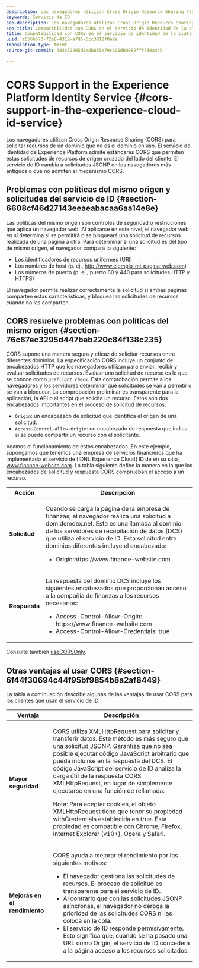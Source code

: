 ```yaml
---
description: Los navegadores utilizan Cross Origin Resource Sharing (CORS) para solicitar recursos de un dominio que no es el dominio en uso. El servicio de identidad de Experience Platform admite estándares CORS que permiten estas solicitudes de recursos de origen cruzado del lado del cliente. El servicio de ID cambia a solicitudes JSONP en los navegadores más antiguos o que no admiten el mecanismo CORS.
keywords: Servicio de ID
seo-description: Los navegadores utilizan Cross Origin Resource Sharing (CORS) para solicitar recursos de un dominio que no es el dominio en uso. El servicio de identidad de Experience Platform admite estándares CORS que permiten estas solicitudes de recursos de origen cruzado del lado del cliente. El servicio de ID cambia a solicitudes JSONP en los navegadores más antiguos o que no admiten el mecanismo CORS.
seo-title: Compatibilidad con CORS en el servicio de identidad de la plataforma de experiencia
title: Compatibilidad con CORS en el servicio de identidad de la plataforma de experiencia
uuid: e656b573-72a8-4312-a7d5-5cc3818f0a9e
translation-type: tm+mt
source-git-commit: 484c52265d8e0b6f0e79cb21d09082fff730a44b

---
```



# CORS Support in the Experience Platform Identity Service {#cors-support-in-the-experience-cloud-id-service}

Los navegadores utilizan Cross Origin Resource Sharing (CORS) para solicitar recursos de un dominio que no es el dominio en uso. El servicio de identidad de Experience Platform admite estándares CORS que permiten estas solicitudes de recursos de origen cruzado del lado del cliente. El servicio de ID cambia a solicitudes JSONP en los navegadores más antiguos o que no admiten el mecanismo CORS.

## Problemas con políticas del mismo origen y solicitudes del servicio de ID {#section-6608cf46d27143eeaeabacaa6aa14e8e}

Las políticas del mismo origen son controles de seguridad o restricciones que aplica un navegador web. Al aplicarse en este nivel, el navegador web en sí determina si se permitirá o se bloqueará una solicitud de recursos realizada de una página a otra. Para determinar si una solicitud es del tipo de mismo origen, el navegador compara lo siguiente:

* Los identificadores de recursos uniformes (URI)
* Los nombres de host (p. ej., http://www.ejemplo-mi-pagina-web.com)
* Los números de puerto (p. ej., puerto 80 y 440 para solicitudes HTTP y HTTPS)

El navegador permite realizar correctamente la solicitud si ambas páginas comparten estas características, y bloquea las solicitudes de recursos cuando no las comparten.

## CORS resuelve problemas con políticas del mismo origen {#section-76c87ec3295d447bab220c84f138c235}

CORS supone una manera segura y eficaz de solicitar recursos entre diferentes dominios. La especificación CORS incluye un conjunto de encabezados HTTP que los navegadores utilizan para enviar, recibir y evaluar solicitudes de recursos. Evaluar una solicitud de recurso es lo que se conoce como *`preflight check`*. Esta comprobación permite a los navegadores y los servidores determinar qué solicitudes se van a permitir o se van a bloquear. La comprobación preliminar es transparente para la aplicación, la API o el script que solicita un recurso. Estos son dos encabezados importantes en el proceso de solicitud de recursos:

* `Origin`: un encabezado de solicitud que identifica el origen de una solicitud.
* `Access-Control-Allow-Origin`: un encabezado de respuesta que indica si se puede compartir un recurso con el solicitante.

Veamos el funcionamiento de estos encabezados. En este ejemplo, supongamos que tenemos una empresa de servicios financieros que ha implementado el servicio de [!DNL Experience Cloud] ID de en su sitio, www.finance-website.com. La tabla siguiente define la manera en la que los encabezados de solicitud y respuesta CORS comprueban el acceso a un recurso.

<table id="table_B004ACF52B5A4D33B1DCF7EA77BE4E6D"> 
 <thead> 
  <tr> 
   <th colname="col1" class="entry"> Acción </th> 
   <th colname="col2" class="entry"> Descripción </th> 
  </tr> 
 </thead>
 <tbody> 
  <tr> 
   <td colname="col1"> <p> <b>Solicitud</b> </p> </td> 
   <td colname="col2"> <p>Cuando se carga la página de la empresa de finanzas, el navegador realiza una solicitud a <span class="codeph">dpm.demdex.net</span>. Esta es una llamada al dominio de los servidores de recopilación de datos (DCS) que utiliza el servicio de ID. Esta solicitud entre dominios diferentes incluye el encabezado: </p> <p> 
     <ul class="simplelist"> 
      <li> <span class="codeph"> Origin:https://www.finance-website.com</span> </li> 
     </ul> </p> </td> 
  </tr> 
  <tr> 
   <td colname="col1"> <p> <b>Respuesta</b> </p> </td> 
   <td colname="col2"> <p>La respuesta del dominio DCS incluye los siguientes encabezados que proporcionan acceso a la compañía de finanzas a los recursos necesarios: </p> <p> 
     <ul class="simplelist"> 
      <li> <span class="codeph"> Access-Control-Allow-Origin: https://www.finance-website.com</span> </li> 
      <li> <span class="codeph"> Access-Control-Allow-Credentials: true</span> </li> 
     </ul> </p> </td> 
  </tr> 
 </tbody> 
</table>

Consulte también [useCORSOnly](../library/function-vars/use-cors-only.md#reference-8a9a143d838b48d6b23329b84b13e1fa).

## Otras ventajas al usar CORS {#section-6f44f30694c44f95bf9854b8a2af8449}

La tabla a continuación describe algunas de las ventajas de usar CORS para los clientes que usan el servicio de ID.

<table id="table_AEB51A263D454F90B66E8C8D0513CF79"> 
 <thead> 
  <tr> 
   <th colname="col1" class="entry"> Ventaja </th> 
   <th colname="col2" class="entry"> Descripción </th> 
  </tr>
 </thead>
 <tbody> 
  <tr> 
   <td colname="col1"> <p><b>Mayor seguridad</b> </p> </td> 
   <td colname="col2"> <p>CORS utiliza <a href="https://developer.mozilla.org/en-US/docs/Web/API/XMLHttpRequest" format="https" scope="external">XMLHttpRequest</a> para solicitar y transferir datos. Este método es más seguro que una solicitud JSONP. Garantiza que no sea posible ejecutar código JavaScript arbitrario que pueda incluirse en la respuesta del DCS. El código JavaScript del servicio de ID analiza la carga útil de la respuesta CORS XMLHttpRequest, en lugar de simplemente ejecutarse en una función de rellamada. </p> <p> <p>Nota: Para aceptar cookies, el objeto <span class="codeph">XMLHttpRequest</span> tiene que tener su propiedad <span class="codeph">withCredentials</span> establecida en <span class="codeph">true</span>. Esta propiedad es compatible con Chrome, Firefox, Internet Explorer (v10+), Opera y Safari. </p> </p> </td> 
  </tr> 
  <tr> 
   <td colname="col1"> <p><b>Mejoras en el rendimiento</b> </p> </td> 
   <td colname="col2"> <p>CORS ayuda a mejorar el rendimiento por los siguientes motivos: </p> 
    <ul id="ul_EC3A178003A94D70883B914050D7C464"> 
     <li id="li_F8B44352BFBB46CDBD07AE40B9F2D0EC">El navegador gestiona las solicitudes de recursos. El proceso de solicitud es transparente para el servicio de ID. </li> 
     <li id="li_C63E43A4CAB84210AB6A39100E5864BE">Al contrario que con las solicitudes JSONP asíncronas, el navegador no deroga la prioridad de las solicitudes CORS ni las coloca en la cola. </li> 
     <li id="li_1A2A15F591B84D1BAED3CFAB391EEBEC">El servicio de ID responde permisivamente. Esto significa que, cuando se ha pasado una URL como <span class="codeph">Origin</span>, el servicio de ID concederá a la página acceso a los recursos solicitados. </li> 
    </ul> </td> 
  </tr> 
 </tbody> 
</table>

